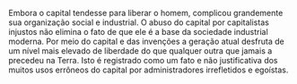﻿Embora o capital tendesse para liberar o homem, complicou grandemente sua organização social e industrial. O abuso do capital por capitalistas injustos não elimina o fato de que ele é a base da sociedade industrial moderna. Por meio do capital e das invenções a geração atual desfruta de um nível mais elevado de liberdade do que qualquer outra que jamais a precedeu na Terra. Isto é registrado como um fato e não justificativa dos muitos usos errôneos do capital por administradores irrefletidos e egoístas.